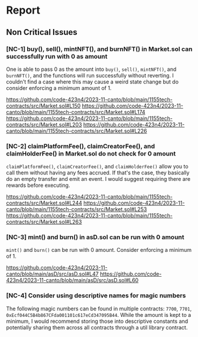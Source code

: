 # Report

## Non Critical Issues

### [NC-1] buy(), sell(), mintNFT(), and burnNFT() in Market.sol can successfully run with 0 as amount

One is able to pass 0 as the amount into `buy()`, `sell()`, `mintNFT()`, and `burnNFT()`, and the functions will run successfully without reverting. I couldn't find a case where this may cause a weird state change but do consider enforcing a minimum amount of 1.

https://github.com/code-423n4/2023-11-canto/blob/main/1155tech-contracts/src/Market.sol#L150
https://github.com/code-423n4/2023-11-canto/blob/main/1155tech-contracts/src/Market.sol#L174
https://github.com/code-423n4/2023-11-canto/blob/main/1155tech-contracts/src/Market.sol#L203
https://github.com/code-423n4/2023-11-canto/blob/main/1155tech-contracts/src/Market.sol#L226

### [NC-2] claimPlatformFee(), claimCreatorFee(), and claimHolderFee() in Market.sol do not check for 0 amount

`claimPlatformFee()`, `claimCreatorFee()`, and `claimHolderFee()` allow you to call them without having any fees accrued. If that's the case, they basically do an empty transfer and emit an event. I would suggest requiring there are rewards before executing.

https://github.com/code-423n4/2023-11-canto/blob/main/1155tech-contracts/src/Market.sol#L244
https://github.com/code-423n4/2023-11-canto/blob/main/1155tech-contracts/src/Market.sol#L253
https://github.com/code-423n4/2023-11-canto/blob/main/1155tech-contracts/src/Market.sol#L263

### [NC-3] mint() and burn() in asD.sol can be run with 0 amount

`mint()` and `burn()` can be run with 0 amount. Consider enforcing a minimum of 1.

https://github.com/code-423n4/2023-11-canto/blob/main/asD/src/asD.sol#L47
https://github.com/code-423n4/2023-11-canto/blob/main/asD/src/asD.sol#L60

### [NC-4] Consider using descriptive names for magic numbers

The following magic numbers can be found in multiple contracts: `7700`, `7701`, `0xEcf044C5B4b867CFda001101c617eCd347095B44`. While the amount is kept to a minimum, I would recommend storing those into descriptive constants and potentially sharing them across all contracts through a util library contract.
